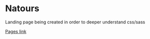 # Natours
Landing page being created in order to deeper understand css/sass

[Pages link](https://akbarkaratayev.github.io/Natours/)
